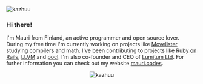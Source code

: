 <p align="left"> <img src="https://komarev.com/ghpvc/?username=kazhuu" alt="kazhuu" /> </p>

### Hi there!

I'm Mauri from Finland, an active programmer and open source lover. During my free time I'm currently working on projects like [Movelister](https://github.com/Kazhuu/movelister), studying compilers and math. I've been contributing to projects like [Ruby on Rails](https://github.com/rails/rails/commits/master?author=Kazhuu), [LLVM](https://github.com/llvm/llvm-project/commits/master?author=Kazhuu) and [pocl](https://github.com/pocl/pocl/commits/master?author=mauri.mustonen@tuni.fi). I'm also co-founder and CEO of [Lumitum Ltd](https://www.lumitum.com). For furher information you can check out my website [mauri.codes](https://www.mauri.codes/).

<p align="center"> <img src="https://github-readme-stats.vercel.app/api?username=kazhuu&show_icons=true" alt="kazhuu" /> </p>
